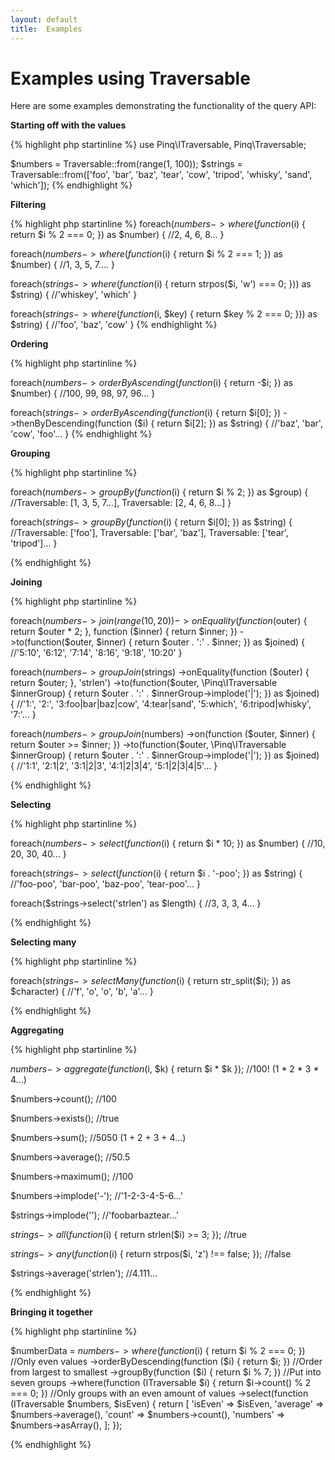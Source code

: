 ```yaml
---
layout: default
title:  Examples
---
```

Examples using Traversable
==========================

Here are some examples demonstrating the functionality of the query API:

**Starting off with the values**

{% highlight php startinline %}
use Pinq\ITraversable, Pinq\Traversable;

$numbers = Traversable::from(range(1, 100));
$strings = Traversable::from(['foo', 'bar', 'baz', 'tear', 'cow', 'tripod', 'whisky', 'sand', 'which']);
{% endhighlight %}

**Filtering**

{% highlight php startinline %}
foreach($numbers->where(function ($i) { return $i % 2 === 0; }) as $number) {
    //2, 4, 6, 8...
}

foreach($numbers->where(function ($i) { return $i % 2 === 1; }) as $number) {
    //1, 3, 5, 7....
}

foreach($strings->where(function ($i) { return strpos($i, 'w') === 0; })) as $string) {
    //'whiskey', 'which'
}

foreach($strings->where(function ($i, $key) { return $key % 2 === 0; })) as $string) {
    //'foo', 'baz', 'cow'
}
{% endhighlight %}

**Ordering**

{% highlight php startinline %}

foreach($numbers->orderByAscending(function ($i) { return -$i; }) as $number) {
    //100, 99, 98, 97, 96...
}

foreach($strings
        ->orderByAscending(function ($i) { return $i[0]; })
        ->thenByDescending(function ($i) { return $i[2]; }) as $string) {
    //'baz', 'bar', 'cow', 'foo'...
}
{% endhighlight %}

**Grouping**

{% highlight php startinline %}

foreach($numbers->groupBy(function ($i) { return $i % 2; }) as $group) {
    //Traversable: [1, 3, 5, 7...], Traversable: [2, 4, 6, 8...]
}

foreach($strings->groupBy(function ($i) { return $i[0]; }) as $string) {
    //Traversable: ['foo'], Traversable: ['bar', 'baz'], Traversable: ['tear', 'tripod']...
}

{% endhighlight %}

**Joining**

{% highlight php startinline %}

foreach($numbers
        ->join(range(10, 20))
        ->onEquality(function ($outer) { return $outer * 2; }, function ($inner) { return $inner; })
        ->to(function($outer, $inner) { return $outer . ':' . $inner; }) as $joined) {
    //'5:10', '6:12', '7:14', '8:16', '9:18', '10:20'
}

foreach($numbers
        ->groupJoin($strings)
        ->onEquality(function ($outer) { return $outer; }, 'strlen')
        ->to(function($outer, \Pinq\ITraversable $innerGroup) { return $outer . ':' . $innerGroup->implode('|'); }) as $joined) {
    //'1:', '2:', '3:foo|bar|baz|cow', '4:tear|sand', '5:which', '6:tripod|whisky', '7:'...
}

foreach($numbers
        ->groupJoin($numbers)
        ->on(function ($outer, $inner) { return $outer >= $inner; })
        ->to(function($outer, \Pinq\ITraversable $innerGroup) { return $outer . ':' . $innerGroup->implode('|'); }) as $joined) {
    //'1:1', '2:1|2', '3:1|2|3', '4:1|2|3|4', '5:1|2|3|4|5'...
}

{% endhighlight %}

**Selecting**

{% highlight php startinline %}

foreach($numbers->select(function ($i) { return $i * 10; }) as $number) {
    //10, 20, 30, 40...
}

foreach($strings->select(function ($i) { return $i . '-poo'; }) as $string) {
    //'foo-poo', 'bar-poo', 'baz-poo', 'tear-poo'...
}

foreach($strings->select('strlen') as $length) {
    //3, 3, 3, 4...
}

{% endhighlight %}

**Selecting many**

{% highlight php startinline %}

foreach($strings->selectMany(function ($i) { return str_split($i); }) as $character) {
    //'f', 'o', 'o', 'b', 'a'...
}

{% endhighlight %}

**Aggregating**

{% highlight php startinline %}

$numbers->aggregate(function ($i, $k) { return $i * $k }); //100! (1 * 2 * 3 * 4...)

$numbers->count(); //100

$numbers->exists(); //true

$numbers->sum(); //5050 (1 + 2 + 3 + 4...)

$numbers->average(); //50.5

$numbers->maximum(); //100

$numbers->implode('-'); //'1-2-3-4-5-6...'


$strings->implode(''); //'foobarbaztear...'

$strings->all(function ($i) { return strlen($i) >= 3; }); //true

$strings->any(function ($i) { return strpos($i, 'z') !== false; }); //false

$strings->average('strlen'); //4.111...

{% endhighlight %}

**Bringing it together**

{% highlight php startinline %}

$numberData = $numbers
        ->where(function ($i) { return $i % 2 === 0; }) //Only even values
        ->orderByDescending(function ($i) { return $i; }) //Order from largest to smallest
        ->groupBy(function ($i) { return $i % 7; }) //Put into seven groups
        ->where(function (ITraversable $i) { return $i->count() % 2 === 0; }) //Only groups with an even amount of values
        ->select(function (ITraversable $numbers, $isEven) {
            return [
                'isEven'     => $isEven,
                'average'  => $numbers->average(),
                'count'      => $numbers->count(),
                'numbers' => $numbers->asArray(),
            ];
        });

{% endhighlight %}
